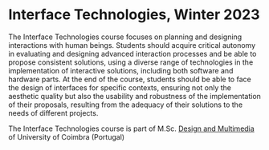 # Interface Technologies, Winter 2023

The Interface Technologies course focuses on planning and designing interactions with human beings. Students should
acquire critical autonomy in evaluating and designing advanced interaction processes and be able to propose consistent
solutions, using a diverse range of technologies in the implementation of interactive solutions, including both software
and hardware parts. At the end of the course, students should be able to face the design of interfaces for specific
contexts, ensuring not only the aesthetic quality but also the usability and robustness of the implementation of their
proposals, resulting from the adequacy of their solutions to the needs of different projects.

The Interface Technologies course is part of M.Sc. [Design and Multimedia](https://dm.dei.uc.pt/) of University of Coimbra (Portugal)
